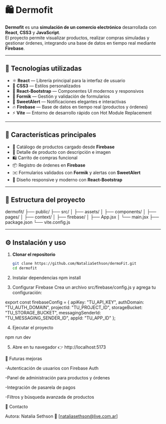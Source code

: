 # 🛍️ Dermofit

**Dermofit** es una **simulación de un comercio electrónico** desarrollada con **React**, **CSS3** y **JavaScript**.  
El proyecto permite visualizar productos, realizar compras simuladas y gestionar órdenes, integrando una base de datos en tiempo real mediante **Firebase**.

---

## 🚀 Tecnologías utilizadas

- ⚛️ **React** — Librería principal para la interfaz de usuario  
- 💅 **CSS3** — Estilos personalizados  
- 🧱 **React-Bootstrap** — Componentes UI modernos y responsivos  
- 📝 **Formik** — Gestión y validación de formularios  
- 🔔 **SweetAlert** — Notificaciones elegantes e interactivas  
- 🔥 **Firebase** — Base de datos en tiempo real (productos y órdenes)  
- ⚡ **Vite** — Entorno de desarrollo rápido con Hot Module Replacement  

---

## 📸 Características principales

- 🛒 Catálogo de productos cargado desde **Firebase**  
- 🧾 Detalle de producto con descripción e imagen  
- 🛍️ Carrito de compras funcional  
- 📦 Registro de órdenes en **Firebase**  
- ✉️ Formularios validados con **Formik** y alertas con **SweetAlert**  
- 🎨 Diseño responsive y moderno con **React-Bootstrap**

---

## 📂 Estructura del proyecto

dermofit/
├── public/
├── src/
│ ├── assets/
│ ├── components/
│ ├── pages/
│ ├── context/
│ ├── firebase/
│ ├── App.jsx
│ └── main.jsx
├── package.json
└── vite.config.js


---

## ⚙️ Instalación y uso

1. **Clonar el repositorio**
   ```bash
   git clone https://github.com/NataliaSethson/dermoFit.git
   cd dermofit


2. Instalar dependencias
npm install

3. Configurar Firebase
Crea un archivo src/firebase/config.js y agrega tu configuración:

export const firebaseConfig = {
  apiKey: "TU_API_KEY",
  authDomain: "TU_AUTH_DOMAIN",
  projectId: "TU_PROJECT_ID",
  storageBucket: "TU_STORAGE_BUCKET",
  messagingSenderId: "TU_MESSAGING_SENDER_ID",
  appId: "TU_APP_ID"
};


4. Ejecutar el proyecto

npm run dev


5. Abre en tu navegador 👉 http://localhost:5173

🧠 Futuras mejoras

 -Autenticación de usuarios con Firebase Auth

 -Panel de administración para productos y órdenes

 -Integración de pasarela de pagos

 -Filtros y búsqueda avanzada de productos

💌 Contacto

Autora: Natalia Sethson
📧 [nataliasethson@live.com.ar]




